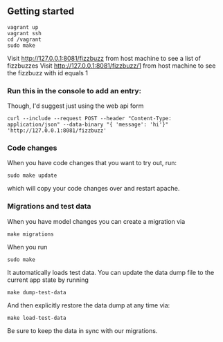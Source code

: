 ## Getting started
```
vagrant up
vagrant ssh
cd /vagrant
sudo make
```
Visit http://127.0.0.1:8081/fizzbuzz from host machine to see a list of fizzbuzzes
Visit http://127.0.0.1:8081/fizzbuzz/1 from host machine to see the fizzbuzz with id equals 1

### Run this in the console to add an entry:
Though, I'd suggest just using the web api form
```
curl --include --request POST --header "Content-Type: application/json" --data-binary "{ 'message': 'hi'}" 'http://127.0.0.1:8081/fizzbuzz'
```

### Code changes
When you have code changes that you want to try out, run:
```
sudo make update
```
which will copy your code changes over and restart apache.

### Migrations and test data
When you have model changes you can create a migration via
```
make migrations
```
When you run
```
sudo make
```
It automatically loads test data.  You can update the data dump file to the
current app state by running
```
make dump-test-data
```
And then explicitly restore the data dump at any time via:
```
make load-test-data
```
Be sure to keep the data in sync with our migrations.